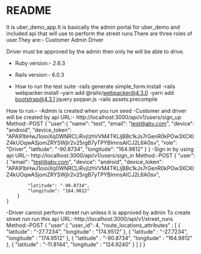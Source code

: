 # README

It is uber_demo_app.It is basically the admin portal for uber_demo and included api that will use to perform the street runs.There are three roles of user.They are:-
Customer
Admin
Driver

Driver must be approved by the admin then only he will be able to drive.

* Ruby version:- 2.6.3
* Rails version:- 6.0.3

* How to run the test suite
-rails generate simple_form:install
-rails  webpacker:install
-yarn add @rails/webpacker@4.3.0
-yarn add bootstrap@4.3.1 jquery popper.js
-rails assets:precompile

How to run:-
-Admin is created when you run seed
-Customer and driver will be created by api
	URL:- http://localhost:3000/api/v1/users/sign_up
	Method:-POST
	{
		"user":{
			"name": "test",
			"email": "test@abv.com",
			"device": "android",
			"device_token": "APA91bHwJ1oioiXq0WNRCLiRvjIzhVVM4TKLljBBc1kJs7rGenR0kPOw3XCKlZ4kUOqwASjomZRYSWjlr2v25rgB7yTPYBImnsAlCJ2L6A0sv",
			"role": "Driver",
			"latitude": "-90.8734",
			"longitude": "164.9812"
		}
	}
-Sign in by using api
	URL:- http://localhost:3000/api/v1/users/sign_in
	Method:-POST
	{
		"user":{
			"email": "test@abv.com",
			"device": "android",
			"device_token": "APA91bHwJ1oioiXq0WNRCLiRvjIzhVVM4TKLljBBc1kJs7rGenR0kPOw3XCKlZ4kUOqwASjomZRYSWjlr2v25rgB7yTPYBImnsAlCJ2L6A0sv",

			"latitude": "-90.8734",
			"longitude": "164.9812"
		}
	}
-Driver cannot perform street run unless it is approved by admin
	To create street run run this api
	URL:-http://localhost:3000/api/v1/street_runs
	Method:-POST
	{
		"user":{
		"user_id": 4,
		"route_locations_attributes" : [
				{
					"latitude" : "-27.7234",
					"longitude" : "174.9512"
				},
				{
					"latitude" : "-27.7234",
					"longitude" : "174.9512"
				},
				{
					"latitude" : "-90.8734",
					"longitude" : "164.9812"
				},
				{
					"latitude" : "-11.8144",
					"longitude" : "124.9240"
				}
			]
		}
	}
